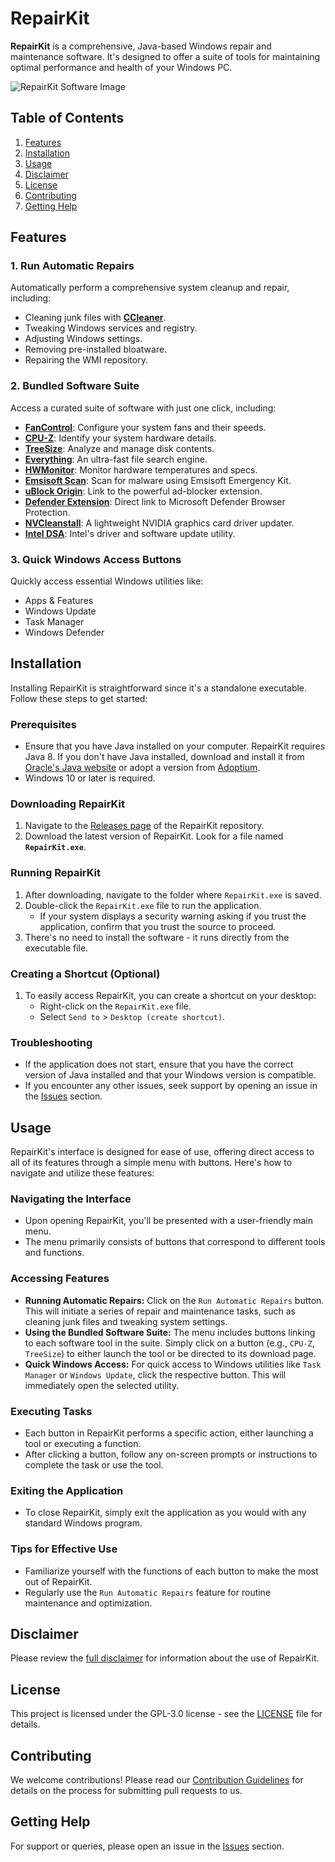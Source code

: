 # RepairKit
**RepairKit** is a comprehensive, Java-based Windows repair and maintenance software. It's designed to offer a suite of tools for maintaining optimal performance and health of your Windows PC.

![RepairKit Software Image](https://i.imgur.com/wO8AlAQ.png)

## Table of Contents
1. [Features](#features)
2. [Installation](#installation)
3. [Usage](#usage)
4. [Disclaimer](#disclaimer)
5. [License](#license)
6. [Contributing](#contributing)
7. [Getting Help](#getting-help)

## Features
### 1. **Run Automatic Repairs**
Automatically perform a comprehensive system cleanup and repair, including:
- Cleaning junk files with **[CCleaner](https://ccleaner.com)**.
- Tweaking Windows services and registry.
- Adjusting Windows settings.
- Removing pre-installed bloatware.
- Repairing the WMI repository.

### 2. **Bundled Software Suite**
Access a curated suite of software with just one click, including:
- **[FanControl](https://getfancontrol.com)**: Configure your system fans and their speeds.
- **[CPU-Z](https://cpuid.com/softwares/cpu-z.html)**: Identify your system hardware details.
- **[TreeSize](https://jam-software.com/treesize_free)**: Analyze and manage disk contents.
- **[Everything](https://voidtools.com)**: An ultra-fast file search engine.
- **[HWMonitor](https://cpuid.com/softwares/hwmonitor.html)**: Monitor hardware temperatures and specs.
- **[Emsisoft Scan](https://emsisoft.com/en/home/emergency-kit)**: Scan for malware using Emsisoft Emergency Kit.
- **[uBlock Origin](https://ublockorigin.com)**: Link to the powerful ad-blocker extension.
- **[Defender Extension](https://browserprotection.microsoft.com)**: Direct link to Microsoft Defender Browser Protection.
- **[NVCleanstall](https://techpowerup.com/download/techpowerup-nvcleanstall)**: A lightweight NVIDIA graphics card driver updater.
- **[Intel DSA](https://intel.com/content/www/us/en/support/detect.html)**: Intel's driver and software update utility.

### 3. **Quick Windows Access Buttons**
Quickly access essential Windows utilities like:
- Apps & Features
- Windows Update
- Task Manager
- Windows Defender

## Installation
Installing RepairKit is straightforward since it's a standalone executable. Follow these steps to get started:

### Prerequisites
- Ensure that you have Java installed on your computer. RepairKit requires Java 8. If you don't have Java installed, download and install it from [Oracle's Java website](https://www.java.com/en/download/manual.jsp) or adopt a version from [Adoptium](https://adoptium.net/temurin/releases/?arch=x64&package=jre&version=8&os=windows).
- Windows 10 or later is required.

### Downloading RepairKit
1. Navigate to the [Releases page](https://github.com/Foulest/RepairKit/releases) of the RepairKit repository.
2. Download the latest version of RepairKit. Look for a file named **`RepairKit.exe`**.

### Running RepairKit
1. After downloading, navigate to the folder where `RepairKit.exe` is saved.
2. Double-click the `RepairKit.exe` file to run the application.
   - If your system displays a security warning asking if you trust the application, confirm that you trust the source to proceed.
3. There's no need to install the software - it runs directly from the executable file.

### Creating a Shortcut (Optional)
1. To easily access RepairKit, you can create a shortcut on your desktop:
   - Right-click on the `RepairKit.exe` file.
   - Select `Send to` > `Desktop (create shortcut)`.

### Troubleshooting
- If the application does not start, ensure that you have the correct version of Java installed and that your Windows version is compatible.
- If you encounter any other issues, seek support by opening an issue in the [Issues](https://github.com/Foulest/RepairKit/issues) section.

## Usage
RepairKit's interface is designed for ease of use, offering direct access to all of its features through a simple menu with buttons. Here's how to navigate and utilize these features:

### Navigating the Interface
- Upon opening RepairKit, you'll be presented with a user-friendly main menu.
- The menu primarily consists of buttons that correspond to different tools and functions.

### Accessing Features
- **Running Automatic Repairs:** Click on the `Run Automatic Repairs` button. This will initiate a series of repair and maintenance tasks, such as cleaning junk files and tweaking system settings.
- **Using the Bundled Software Suite:** The menu includes buttons linking to each software tool in the suite. Simply click on a button (e.g., `CPU-Z`, `TreeSize`) to either launch the tool or be directed to its download page.
- **Quick Windows Access:** For quick access to Windows utilities like `Task Manager` or `Windows Update`, click the respective button. This will immediately open the selected utility.

### Executing Tasks
- Each button in RepairKit performs a specific action, either launching a tool or executing a function.
- After clicking a button, follow any on-screen prompts or instructions to complete the task or use the tool.

### Exiting the Application
- To close RepairKit, simply exit the application as you would with any standard Windows program.

### Tips for Effective Use
- Familiarize yourself with the functions of each button to make the most out of RepairKit.
- Regularly use the `Run Automatic Repairs` feature for routine maintenance and optimization.

## Disclaimer
Please review the [full disclaimer](https://github.com/Foulest/RepairKit/blob/main/DISCLAIMER.md) for information about the use of RepairKit.

## License
This project is licensed under the GPL-3.0 license - see the [LICENSE](https://github.com/Foulest/RepairKit/blob/main/LICENSE) file for details.

## Contributing
We welcome contributions! Please read our [Contribution Guidelines](https://github.com/Foulest/RepairKit/blob/main/CONTRIBUTION.md) for details on the process for submitting pull requests to us.

## Getting Help
For support or queries, please open an issue in the [Issues](https://github.com/Foulest/RepairKit/issues) section.
